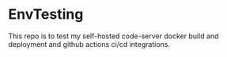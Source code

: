 # EnvTesting

This repo is to test my self-hosted code-server docker build and deployment and github actions ci/cd integrations.
